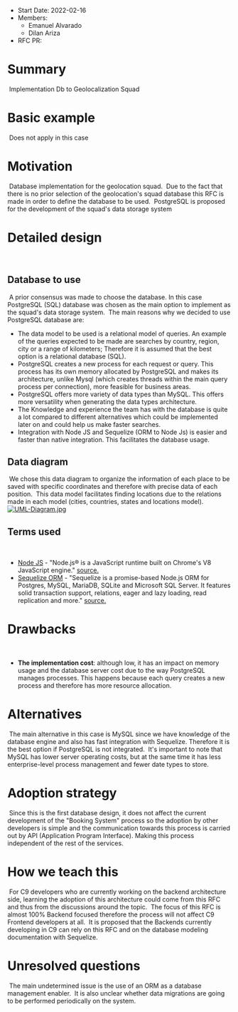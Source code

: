- Start Date: 2022-02-16
- Members:
  - Emanuel Alvarado
  - Dilan Ariza
- RFC PR:
​
# Summary
​
Implementation Db to Geolocalization Squad
​
# Basic example
​
Does not apply in this case
​
# Motivation
​
Database implementation for the geolocation squad.
​
Due to the fact that there is no prior selection of the geolocation's squad database this RFC is made in order to define the database to be used.
​
PostgreSQL is proposed for the development of the squad's data storage system
​
# Detailed design
​
## Database to use
​
A prior consensus was made to choose the database. In this case PostgreSQL (SQL) database was chosen as the main option to implement as the squad's data storage system.
​
The main reasons why we decided to use PostgreSQL database are:
​
- The data model to be used is a relational model of queries. An example of the queries expected to be made are searches by country, region, city or a range of kilometers; Therefore it is assumed that the best option is a relational database (SQL).
​
- PostgreSQL creates a new process for each request or query. This process has its own memory allocated by PostgreSQL and makes its architecture, unlike Mysql (which creates threads within the main query process per connection), more feasible for business areas.
​
- PostgreSQL offers more variety of data types than MySQL. This offers more versatility when generating the data types architecture.
​
- The Knowledge and experience the team has with the database is quite a lot compared to different alternatives which could be implemented later on and could help us make faster searches.
​
- Integration with Node JS and Sequelize (ORM to Node Js) is easier and faster than native integration. This facilitates the database usage.
​
## Data diagram
​
We chose this data diagram to organize the information of each place to be saved with specific coordinates and therefore with precise data of each position.
​
This data model facilitates finding locations due to the relations made in each model (cities, countries, states and locations model).
​
[![UML-Diagram.jpg](https://i.postimg.cc/1tdhYKnS/UML-Diagram.jpg)](https://postimg.cc/XG9zrdk1)
​
## Terms used
​
- [Node JS](https://nodejs.org/) - "Node.js® is a JavaScript runtime built on Chrome's V8 JavaScript engine." [source.](https://nodejs.org/en/)
​
- [Sequelize ORM](https://sequelize.org/) - "Sequelize is a promise-based Node.js ORM for Postgres, MySQL, MariaDB, SQLite and Microsoft SQL Server. It features solid transaction support, relations, eager and lazy loading, read replication and more." [source.](https://sequelize.org/)
​
# Drawbacks
​
- **The implementation cost**: although low, it has an impact on memory usage and the database server cost due to the way PostgreSQL manages processes. This happens because each query creates a new process and therefore has more resource allocation.
​
# Alternatives
​
The main alternative in this case is MySQL since we have knowledge of the database engine and also has fast integration with Sequelize. Therefore it is the best option if PostgreSQL is not integrated.
​
It's important to note that MySQL has lower server operating costs, but at the same time it has less enterprise-level process management and fewer date types to store.
​
# Adoption strategy
​
Since this is the first database design, it does not affect the current development of the "Booking System" process so the adoption by other developers is simple and the communication towards this process is carried out by API (Application Program Interface). Making this process independent of the rest of the services.
​
# How we teach this
​
For C9 developers who are currently working on the backend architecture side, learning the adoption of this architecture could come from this RFC and thus from the discussions around the topic.
​
The focus of this RFC is almost 100% Backend focused therefore the process will not affect C9 Frontend developers at all.
​
It is proposed that the Backends currently developing in C9 can rely on this RFC and on the database modeling documentation with Sequelize.
​
# Unresolved questions
​
The main undetermined issue is the use of an ORM as a database management enabler.
​
It is also unclear whether data migrations are going to be performed periodically on the system.